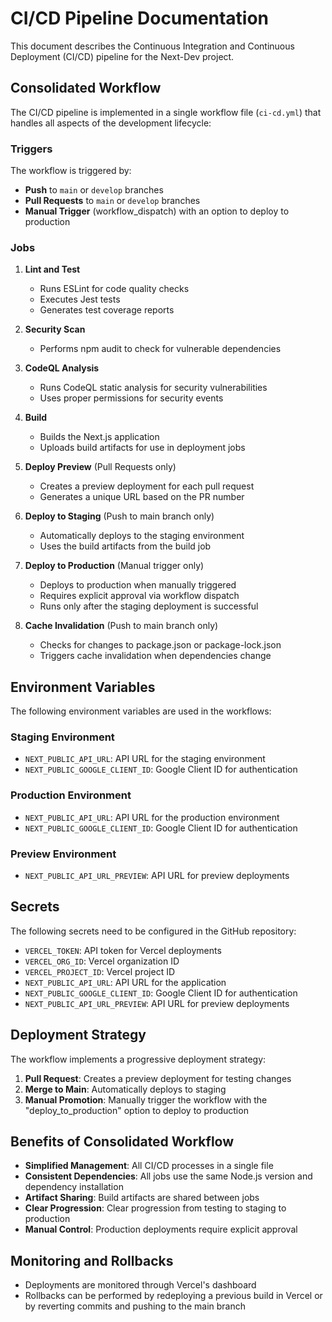 # CI/CD Pipeline Documentation

This document describes the Continuous Integration and Continuous Deployment (CI/CD) pipeline for the Next-Dev project.

## Consolidated Workflow

The CI/CD pipeline is implemented in a single workflow file (`ci-cd.yml`) that handles all aspects of the development lifecycle:

### Triggers

The workflow is triggered by:
- **Push** to `main` or `develop` branches
- **Pull Requests** to `main` or `develop` branches
- **Manual Trigger** (workflow_dispatch) with an option to deploy to production

### Jobs

1. **Lint and Test**
   - Runs ESLint for code quality checks
   - Executes Jest tests
   - Generates test coverage reports

2. **Security Scan**
   - Performs npm audit to check for vulnerable dependencies

3. **CodeQL Analysis**
   - Runs CodeQL static analysis for security vulnerabilities
   - Uses proper permissions for security events

4. **Build**
   - Builds the Next.js application
   - Uploads build artifacts for use in deployment jobs

5. **Deploy Preview** (Pull Requests only)
   - Creates a preview deployment for each pull request
   - Generates a unique URL based on the PR number

6. **Deploy to Staging** (Push to main branch only)
   - Automatically deploys to the staging environment
   - Uses the build artifacts from the build job

7. **Deploy to Production** (Manual trigger only)
   - Deploys to production when manually triggered
   - Requires explicit approval via workflow dispatch
   - Runs only after the staging deployment is successful

8. **Cache Invalidation** (Push to main branch only)
   - Checks for changes to package.json or package-lock.json
   - Triggers cache invalidation when dependencies change

## Environment Variables

The following environment variables are used in the workflows:

### Staging Environment
- `NEXT_PUBLIC_API_URL`: API URL for the staging environment
- `NEXT_PUBLIC_GOOGLE_CLIENT_ID`: Google Client ID for authentication

### Production Environment
- `NEXT_PUBLIC_API_URL`: API URL for the production environment
- `NEXT_PUBLIC_GOOGLE_CLIENT_ID`: Google Client ID for authentication

### Preview Environment
- `NEXT_PUBLIC_API_URL_PREVIEW`: API URL for preview deployments

## Secrets

The following secrets need to be configured in the GitHub repository:

- `VERCEL_TOKEN`: API token for Vercel deployments
- `VERCEL_ORG_ID`: Vercel organization ID
- `VERCEL_PROJECT_ID`: Vercel project ID
- `NEXT_PUBLIC_API_URL`: API URL for the application
- `NEXT_PUBLIC_GOOGLE_CLIENT_ID`: Google Client ID for authentication
- `NEXT_PUBLIC_API_URL_PREVIEW`: API URL for preview deployments

## Deployment Strategy

The workflow implements a progressive deployment strategy:

1. **Pull Request**: Creates a preview deployment for testing changes
2. **Merge to Main**: Automatically deploys to staging
3. **Manual Promotion**: Manually trigger the workflow with the "deploy_to_production" option to deploy to production

## Benefits of Consolidated Workflow

- **Simplified Management**: All CI/CD processes in a single file
- **Consistent Dependencies**: All jobs use the same Node.js version and dependency installation
- **Artifact Sharing**: Build artifacts are shared between jobs
- **Clear Progression**: Clear progression from testing to staging to production
- **Manual Control**: Production deployments require explicit approval

## Monitoring and Rollbacks

- Deployments are monitored through Vercel's dashboard
- Rollbacks can be performed by redeploying a previous build in Vercel or by reverting commits and pushing to the main branch
